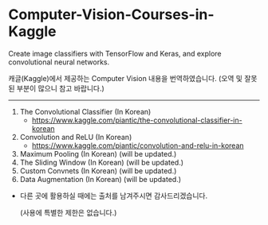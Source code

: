 # Computer-Vision-Courses-in-Kaggle
Create image classifiers with TensorFlow and Keras, and explore convolutional neural networks.

캐글(Kaggle)에서 제공하는 Computer Vision 내용을 번역하였습니다.
(오역 및 잘못된 부분이 많으니 참고 바랍니다.)

---

1. The Convolutional Classifier (In Korean)
   - https://www.kaggle.com/piantic/the-convolutional-classifier-in-korean
2. Convolution and ReLU (In Korean)
   - https://www.kaggle.com/piantic/convolution-and-relu-in-korean
3. Maximum Pooling (In Korean) (will be updated.)
4. The Sliding Window (In Korean) (will be updated.)
5. Custom Convnets (In Korean) (will be updated.)
6. Data Augmentation (In Korean) (will be updated.)


* 다른 곳에 활용하실 때에는 출처를 남겨주시면 감사드리겠습니다.

  (사용에 특별한 제한은 없습니다.)

